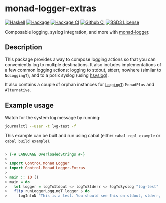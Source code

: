 monad-logger-extras
===================
[![Haskell](https://img.shields.io/badge/language-Haskell-orange.svg)](https://haskell.org) [![Hackage](https://img.shields.io/hackage/v/monad-logger-extras.svg)](https://hackage.haskell.org/package/monad-logger-extras) [![Hackage CI](https://matrix.hackage.haskell.org/api/v2/packages/monad-logger-extras/badge)](https://matrix.hackage.haskell.org/#/package/monad-logger-extras) [![Github CI](https://github.com/obsidiansystems/monad-logger-extras/workflows/github-action/badge.svg)](https://github.com/obsidiansystems/monad-logger-extras/actions) [![BSD3 License](https://img.shields.io/badge/license-BSD3-blue.svg)](https://github.com/obsidiansystems/monad-logger-extras/blob/master/LICENSE)

Composable logging, syslog integration, and more with [monad-logger](https://hackage.haskell.org/package/monad-logger).

Description
-----------

This package provides a way to compose logging actions so that you can conveniently log to multiple destinations. It also includes implementations of a few common logging actions: logging to stdout, stderr, nowhere (similar to `NoLoggingT`), and to a posix syslog (using [hsyslog](https://hackage.haskell.org/package/hsyslog)).

It also contains a couple of orphan instances for [`LoggingT`](https://hackage.haskell.org/package/monad-logger-0.3.36/docs/Control-Monad-Logger.html#t:LoggingT): `MonadPlus` and `Alternative`.

Example usage
-------------

Watch for the system log message by running:

```bash
journalctl --user -t log-test -f
```

This example can be built and run using cabal (either `cabal repl example` or `cabal build example`).


```haskell

> {-# LANGUAGE OverloadedStrings #-}
> 
> import Control.Monad.Logger
> import Control.Monad.Logger.Extras
> 
> main :: IO ()
> main = do
>   let logger = logToStdout <> logToStderr <> logToSyslog "log-test"
>   flip runLoggerLoggingT logger $ do
>     logInfoN "This is a test. You should see this on stdout, stderr, and in your system log."

```
